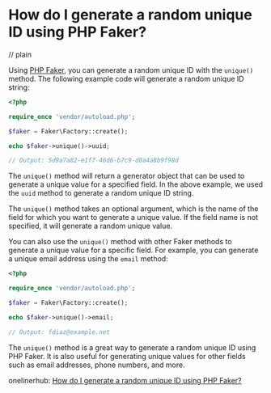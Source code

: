 # How do I generate a random unique ID using PHP Faker?
// plain

Using [PHP Faker](https://github.com/fzaninotto/Faker), you can generate a random unique ID with the `unique()` method. The following example code will generate a random unique ID string:

```php
<?php

require_once 'vendor/autoload.php';

$faker = Faker\Factory::create();

echo $faker->unique()->uuid;

// Output: 5d9a7a82-e1f7-46d6-b7c9-d0a4a8b9f98d
```

The `unique()` method will return a generator object that can be used to generate a unique value for a specified field. In the above example, we used the `uuid` method to generate a random unique ID string.

The `unique()` method takes an optional argument, which is the name of the field for which you want to generate a unique value. If the field name is not specified, it will generate a random unique value.

You can also use the `unique()` method with other Faker methods to generate a unique value for a specific field. For example, you can generate a unique email address using the `email` method:

```php
<?php

require_once 'vendor/autoload.php';

$faker = Faker\Factory::create();

echo $faker->unique()->email;

// Output: fdiaz@example.net
```

The `unique()` method is a great way to generate a random unique ID using PHP Faker. It is also useful for generating unique values for other fields such as email addresses, phone numbers, and more.

onelinerhub: [How do I generate a random unique ID using PHP Faker?](https://onelinerhub.com/php-faker/how-do-i-generate-a-random-unique-id-using-php-faker)